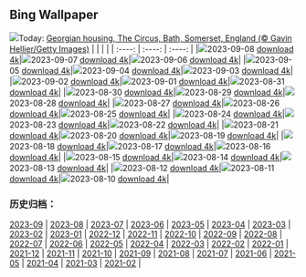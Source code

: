 ## Bing Wallpaper
![](https://global.bing.com/th?id=OHR.BathCircus_EN-GB3224549053_UHD.jpg&w=1000)Today: [Georgian housing, The Circus, Bath, Somerset, England (© Gavin Hellier/Getty Images)](https://global.bing.com/th?id=OHR.BathCircus_EN-GB3224549053_UHD.jpg)
|      |      |      |
| :----: | :----: | :----: |
|![](https://global.bing.com/th?id=OHR.BathCircus_EN-GB3224549053_UHD.jpg&pid=hp&w=384&h=216&rs=1&c=4)2023-09-08 [download 4k](https://global.bing.com/th?id=OHR.BathCircus_EN-GB3224549053_UHD.jpg)|![](https://global.bing.com/th?id=OHR.CamelsAbove_EN-GB1942537770_UHD.jpg&pid=hp&w=384&h=216&rs=1&c=4)2023-09-07 [download 4k](https://global.bing.com/th?id=OHR.CamelsAbove_EN-GB1942537770_UHD.jpg)|![](https://global.bing.com/th?id=OHR.CreteHarbor_EN-GB2096168331_UHD.jpg&pid=hp&w=384&h=216&rs=1&c=4)2023-09-06 [download 4k](https://global.bing.com/th?id=OHR.CreteHarbor_EN-GB2096168331_UHD.jpg)|
|![](https://global.bing.com/th?id=OHR.MountSegla_EN-GB2161222967_UHD.jpg&pid=hp&w=384&h=216&rs=1&c=4)2023-09-05 [download 4k](https://global.bing.com/th?id=OHR.MountSegla_EN-GB2161222967_UHD.jpg)|![](https://global.bing.com/th?id=OHR.JejuIsland_EN-GB2230052503_UHD.jpg&pid=hp&w=384&h=216&rs=1&c=4)2023-09-04 [download 4k](https://global.bing.com/th?id=OHR.JejuIsland_EN-GB2230052503_UHD.jpg)|![](https://global.bing.com/th?id=OHR.ManhattanAerial_EN-GB2295175560_UHD.jpg&pid=hp&w=384&h=216&rs=1&c=4)2023-09-03 [download 4k](https://global.bing.com/th?id=OHR.ManhattanAerial_EN-GB2295175560_UHD.jpg)|
|![](https://global.bing.com/th?id=OHR.HadriansWallUK_EN-GB6069588482_UHD.jpg&pid=hp&w=384&h=216&rs=1&c=4)2023-09-02 [download 4k](https://global.bing.com/th?id=OHR.HadriansWallUK_EN-GB6069588482_UHD.jpg)|![](https://global.bing.com/th?id=OHR.TurkeyTailMush_EN-GB2359636986_UHD.jpg&pid=hp&w=384&h=216&rs=1&c=4)2023-09-01 [download 4k](https://global.bing.com/th?id=OHR.TurkeyTailMush_EN-GB2359636986_UHD.jpg)|![](https://global.bing.com/th?id=OHR.IronwoodCactus_EN-GB2435607805_UHD.jpg&pid=hp&w=384&h=216&rs=1&c=4)2023-08-31 [download 4k](https://global.bing.com/th?id=OHR.IronwoodCactus_EN-GB2435607805_UHD.jpg)|
|![](https://global.bing.com/th?id=OHR.NingalooShark_EN-GB2488880393_UHD.jpg&pid=hp&w=384&h=216&rs=1&c=4)2023-08-30 [download 4k](https://global.bing.com/th?id=OHR.NingalooShark_EN-GB2488880393_UHD.jpg)|![](https://global.bing.com/th?id=OHR.MangrovePark_EN-GB9980790677_UHD.jpg&pid=hp&w=384&h=216&rs=1&c=4)2023-08-29 [download 4k](https://global.bing.com/th?id=OHR.MangrovePark_EN-GB9980790677_UHD.jpg)|![](https://global.bing.com/th?id=OHR.DubrovnikHarbor_EN-GB2595523896_UHD.jpg&pid=hp&w=384&h=216&rs=1&c=4)2023-08-28 [download 4k](https://global.bing.com/th?id=OHR.DubrovnikHarbor_EN-GB2595523896_UHD.jpg)|
|![](https://global.bing.com/th?id=OHR.NottingHillCarnivalUK_EN-GB4084408815_UHD.jpg&pid=hp&w=384&h=216&rs=1&c=4)2023-08-27 [download 4k](https://global.bing.com/th?id=OHR.NottingHillCarnivalUK_EN-GB4084408815_UHD.jpg)|![](https://global.bing.com/th?id=OHR.MuseumIsland_EN-GB2659579604_UHD.jpg&pid=hp&w=384&h=216&rs=1&c=4)2023-08-26 [download 4k](https://global.bing.com/th?id=OHR.MuseumIsland_EN-GB2659579604_UHD.jpg)|![](https://global.bing.com/th?id=OHR.YellowstoneFalls_EN-GB1775046445_UHD.jpg&pid=hp&w=384&h=216&rs=1&c=4)2023-08-25 [download 4k](https://global.bing.com/th?id=OHR.YellowstoneFalls_EN-GB1775046445_UHD.jpg)|
|![](https://global.bing.com/th?id=OHR.SharkFinCove_EN-GB1405629426_UHD.jpg&pid=hp&w=384&h=216&rs=1&c=4)2023-08-24 [download 4k](https://global.bing.com/th?id=OHR.SharkFinCove_EN-GB1405629426_UHD.jpg)|![](https://global.bing.com/th?id=OHR.SkogafossWaterfall_EN-GB8609831067_UHD.jpg&pid=hp&w=384&h=216&rs=1&c=4)2023-08-23 [download 4k](https://global.bing.com/th?id=OHR.SkogafossWaterfall_EN-GB8609831067_UHD.jpg)|![](https://global.bing.com/th?id=OHR.TunisiaAmphitheatre_EN-GB8662535269_UHD.jpg&pid=hp&w=384&h=216&rs=1&c=4)2023-08-22 [download 4k](https://global.bing.com/th?id=OHR.TunisiaAmphitheatre_EN-GB8662535269_UHD.jpg)|
|![](https://global.bing.com/th?id=OHR.CotswoldEngland_EN-GB8705579866_UHD.jpg&pid=hp&w=384&h=216&rs=1&c=4)2023-08-21 [download 4k](https://global.bing.com/th?id=OHR.CotswoldEngland_EN-GB8705579866_UHD.jpg)|![](https://global.bing.com/th?id=OHR.StartPointLight_EN-GB8752172309_UHD.jpg&pid=hp&w=384&h=216&rs=1&c=4)2023-08-20 [download 4k](https://global.bing.com/th?id=OHR.StartPointLight_EN-GB8752172309_UHD.jpg)|![](https://global.bing.com/th?id=OHR.CameraSquirrel_EN-GB8816985093_UHD.jpg&pid=hp&w=384&h=216&rs=1&c=4)2023-08-19 [download 4k](https://global.bing.com/th?id=OHR.CameraSquirrel_EN-GB8816985093_UHD.jpg)|
|![](https://global.bing.com/th?id=OHR.AvatarMountain_EN-GB8866230548_UHD.jpg&pid=hp&w=384&h=216&rs=1&c=4)2023-08-18 [download 4k](https://global.bing.com/th?id=OHR.AvatarMountain_EN-GB8866230548_UHD.jpg)|![](https://global.bing.com/th?id=OHR.InfinityTaipei_EN-GB3498072213_UHD.jpg&pid=hp&w=384&h=216&rs=1&c=4)2023-08-17 [download 4k](https://global.bing.com/th?id=OHR.InfinityTaipei_EN-GB3498072213_UHD.jpg)|![](https://global.bing.com/th?id=OHR.KeyWestBridge_EN-GB5461803500_UHD.jpg&pid=hp&w=384&h=216&rs=1&c=4)2023-08-16 [download 4k](https://global.bing.com/th?id=OHR.KeyWestBridge_EN-GB5461803500_UHD.jpg)|
|![](https://global.bing.com/th?id=OHR.TaorminaSquare_EN-GB8740194258_UHD.jpg&pid=hp&w=384&h=216&rs=1&c=4)2023-08-15 [download 4k](https://global.bing.com/th?id=OHR.TaorminaSquare_EN-GB8740194258_UHD.jpg)|![](https://global.bing.com/th?id=OHR.GeckoLeaf_EN-GB5757875928_UHD.jpg&pid=hp&w=384&h=216&rs=1&c=4)2023-08-14 [download 4k](https://global.bing.com/th?id=OHR.GeckoLeaf_EN-GB5757875928_UHD.jpg)|![](https://global.bing.com/th?id=OHR.PerseidsOregon_EN-GB5150858972_UHD.jpg&pid=hp&w=384&h=216&rs=1&c=4)2023-08-13 [download 4k](https://global.bing.com/th?id=OHR.PerseidsOregon_EN-GB5150858972_UHD.jpg)|
|![](https://global.bing.com/th?id=OHR.ThreeElephants_EN-GB4525682311_UHD.jpg&pid=hp&w=384&h=216&rs=1&c=4)2023-08-12 [download 4k](https://global.bing.com/th?id=OHR.ThreeElephants_EN-GB4525682311_UHD.jpg)|![](https://global.bing.com/th?id=OHR.JupiterArtland_EN-GB9945954450_UHD.jpg&pid=hp&w=384&h=216&rs=1&c=4)2023-08-11 [download 4k](https://global.bing.com/th?id=OHR.JupiterArtland_EN-GB9945954450_UHD.jpg)|![](https://global.bing.com/th?id=OHR.WorldLionDay_EN-GB2950747752_UHD.jpg&pid=hp&w=384&h=216&rs=1&c=4)2023-08-10 [download 4k](https://global.bing.com/th?id=OHR.WorldLionDay_EN-GB2950747752_UHD.jpg)|

### 历史归档：
[2023-09](https://github.com/niumoo/bing-wallpaper/tree/main/picture/2023-09/) | [2023-08](https://github.com/niumoo/bing-wallpaper/tree/main/picture/2023-08/) | [2023-07](https://github.com/niumoo/bing-wallpaper/tree/main/picture/2023-07/) | [2023-06](https://github.com/niumoo/bing-wallpaper/tree/main/picture/2023-06/) | [2023-05](https://github.com/niumoo/bing-wallpaper/tree/main/picture/2023-05/) | [2023-04](https://github.com/niumoo/bing-wallpaper/tree/main/picture/2023-04/) | [2023-03](https://github.com/niumoo/bing-wallpaper/tree/main/picture/2023-03/) | [2023-02](https://github.com/niumoo/bing-wallpaper/tree/main/picture/2023-02/) | 
[2023-01](https://github.com/niumoo/bing-wallpaper/tree/main/picture/2023-01/) | [2022-12](https://github.com/niumoo/bing-wallpaper/tree/main/picture/2022-12/) | [2022-11](https://github.com/niumoo/bing-wallpaper/tree/main/picture/2022-11/) | [2022-10](https://github.com/niumoo/bing-wallpaper/tree/main/picture/2022-10/) | [2022-09](https://github.com/niumoo/bing-wallpaper/tree/main/picture/2022-09/) | [2022-08](https://github.com/niumoo/bing-wallpaper/tree/main/picture/2022-08/) | [2022-07](https://github.com/niumoo/bing-wallpaper/tree/main/picture/2022-07/) | [2022-06](https://github.com/niumoo/bing-wallpaper/tree/main/picture/2022-06/) | 
[2022-05](https://github.com/niumoo/bing-wallpaper/tree/main/picture/2022-05/) | [2022-04](https://github.com/niumoo/bing-wallpaper/tree/main/picture/2022-04/) | [2022-03](https://github.com/niumoo/bing-wallpaper/tree/main/picture/2022-03/) | [2022-02](https://github.com/niumoo/bing-wallpaper/tree/main/picture/2022-02/) | [2022-01](https://github.com/niumoo/bing-wallpaper/tree/main/picture/2022-01/) | [2021-12](https://github.com/niumoo/bing-wallpaper/tree/main/picture/2021-12/) | [2021-11](https://github.com/niumoo/bing-wallpaper/tree/main/picture/2021-11/) | [2021-10](https://github.com/niumoo/bing-wallpaper/tree/main/picture/2021-10/) | 
[2021-09](https://github.com/niumoo/bing-wallpaper/tree/main/picture/2021-09/) | [2021-08](https://github.com/niumoo/bing-wallpaper/tree/main/picture/2021-08/) | [2021-07](https://github.com/niumoo/bing-wallpaper/tree/main/picture/2021-07/) | [2021-06](https://github.com/niumoo/bing-wallpaper/tree/main/picture/2021-06/) | [2021-05](https://github.com/niumoo/bing-wallpaper/tree/main/picture/2021-05/) | [2021-04](https://github.com/niumoo/bing-wallpaper/tree/main/picture/2021-04/) | [2021-03](https://github.com/niumoo/bing-wallpaper/tree/main/picture/2021-03/) | [2021-02](https://github.com/niumoo/bing-wallpaper/tree/main/picture/2021-02/) | 
